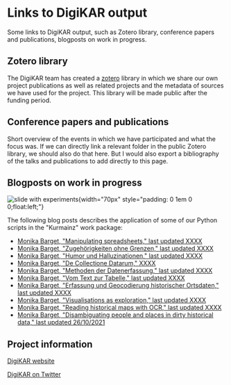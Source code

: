 # Links to DigiKAR output

Some links to DigiKAR output, such as Zotero library, conference papers and publications, blogposts on work in progress.

## Zotero library

The DigiKAR team has created a [zotero](https://www.zotero.org/) library in which we share our own project publications as well as related projects and the metadata of sources we have used for the project. This library will be made public after the funding period.

## Conference papers and publications

Short overview of the events in which we have participated and what the focus was. If we can directly link a relevant folder in the public Zotero library, we should also do that here. But I would also export a bibliography of the talks and publications to add directly to this page.

## Blogposts on work in progress

![slide with experiments](https://upload.wikimedia.org/wikipedia/commons/1/1c/Kurmainzische_Wappentafel_1750.jpg){width="70px" style="padding: 0 1em 0 0;float:left;"}

The following blog posts describes the application of some of our Python scripts in the "Kurmainz" work package:

- [Monika Barget, "Manipulating spreadsheets," last updated XXXX](https://insulae.hypotheses.org/1571)
- [Monika Barget, "Zugehörigkeiten ohne Grenzen," last updated XXXX](https://insulae.hypotheses.org/1296)
- [Monika Barget, "Humor und Halluzinationen," last updated XXXX](https://insulae.hypotheses.org/1179)
- [Monika Barget, "De Collectione Datarum," XXXX](https://insulae.hypotheses.org/1155)
- [Monika Barget, "Methoden der Datenerfassung," last updated XXXX](https://insulae.hypotheses.org/1146)
- [Monika Barget, "Vom Text zur Tabelle," last updated XXXX](https://insulae.hypotheses.org/905)
- [Monika Barget, "Erfassung und Geocodierung historischer Ortsdaten," last updated XXXX](https://insulae.hypotheses.org/830)
- [Monika Barget, "Visualisations as exploration," last updated XXXX](https://insulae.hypotheses.org/613)
- [Monika Barget, "Reading historical maps with OCR," last updated XXXX](https://insulae.hypotheses.org/485)
- [Monika Barget, "Disambiguating people and places in dirty historical data," last updated 26/10/2021](https://insulae.hypotheses.org/333)

## Project information

[DigiKAR website](https://digikar.eu/)

[DigiKAR on Twitter](https://twitter.com/digi_KAR)
